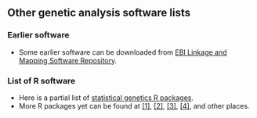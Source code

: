 ## Other genetic analysis software lists

### Earlier software
* Some earlier software can be downloaded from [EBI Linkage and Mapping Software Repository](ftp://ftp.ebi.ac.uk/pub/software/linkage_and_mapping).

### List of R software
* Here is a partial list of [statistical genetics R packages](http://cran.r-project.org/web/views/Genetics.html).
* More R packages yet can be found at [[1]](http://www.mrc-epid.cam.ac.uk/~jinghua.zhao/r-genetics.htm), [[2]](http://mayoresearch.mayo.edu/mayo/research/schaid_lab/software.cfm), [[3]](http://wpicr.wpic.pitt.edu/WPICCompGen/software.htm), [[4]](http://www-gene.cimr.cam.ac.uk/clayton/software/), and other places.